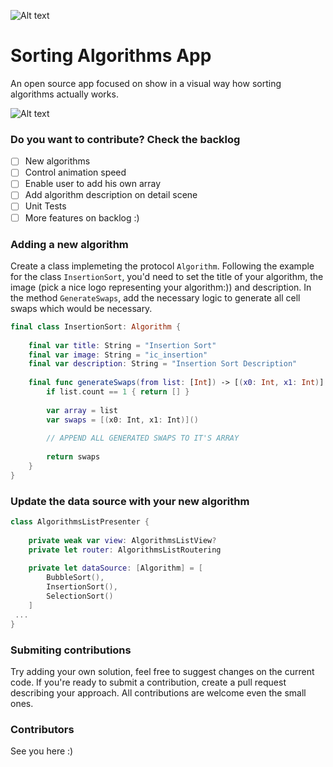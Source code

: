 ![Alt text](https://i.imgur.com/SaWlE8K.png)

# Sorting Algorithms App
An open source app focused on show in a visual way how sorting algorithms actually works.

![Alt text](https://media.giphy.com/media/lSVaBYt3cXBz1bKoCV/giphy.gif)

### Do you want to contribute? Check the backlog

- [ ] New algorithms
- [ ] Control animation speed
- [ ] Enable user to add his own array
- [ ] Add algorithm description on detail scene
- [ ] Unit Tests
- [ ] More features on backlog :)

### Adding a new algorithm

Create a class implemeting the protocol ```Algorithm```. Following the example for the class ```InsertionSort```, you'd need to set the title of your algorithm, the image (pick a nice logo representing your algorithm:)) and description. In the method ```GenerateSwaps```, add the necessary logic to generate all cell swaps which would be necessary.

```Swift 
final class InsertionSort: Algorithm {
    
    final var title: String = "Insertion Sort"
    final var image: String = "ic_insertion"
    final var description: String = "Insertion Sort Description"
    
    final func generateSwaps(from list: [Int]) -> [(x0: Int, x1: Int)] {
        if list.count == 1 { return [] }
        
        var array = list
        var swaps = [(x0: Int, x1: Int)]()
        
        // APPEND ALL GENERATED SWAPS TO IT'S ARRAY
        
        return swaps
    }
}
```

### Update the data source with your new algorithm

```Swift
class AlgorithmsListPresenter {
    
    private weak var view: AlgorithmsListView?
    private let router: AlgorithmsListRoutering
    
    private let dataSource: [Algorithm] = [
        BubbleSort(),
        InsertionSort(),
        SelectionSort()
    ]
 ...
}   
```

### Submiting contributions

Try adding your own solution, feel free to suggest changes on the current code. If you're ready to submit a contribution, create a pull request describing your approach. All contributions are welcome even the small ones.

### Contributors

See you here :)

